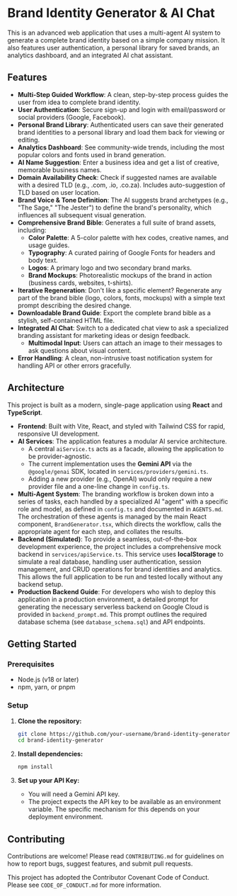 # Brand Identity Generator & AI Chat

This is an advanced web application that uses a multi-agent AI system to generate a complete brand identity based on a simple company mission. It also features user authentication, a personal library for saved brands, an analytics dashboard, and an integrated AI chat assistant.

## Features

-   **Multi-Step Guided Workflow**: A clean, step-by-step process guides the user from idea to complete brand identity.
-   **User Authentication**: Secure sign-up and login with email/password or social providers (Google, Facebook).
-   **Personal Brand Library**: Authenticated users can save their generated brand identities to a personal library and load them back for viewing or editing.
-   **Analytics Dashboard**: See community-wide trends, including the most popular colors and fonts used in brand generation.
-   **AI Name Suggestion**: Enter a business idea and get a list of creative, memorable business names.
-   **Domain Availability Check**: Check if suggested names are available with a desired TLD (e.g., .com, .io, .co.za). Includes auto-suggestion of TLD based on user location.
-   **Brand Voice & Tone Definition**: The AI suggests brand archetypes (e.g., "The Sage," "The Jester") to define the brand's personality, which influences all subsequent visual generation.
-   **Comprehensive Brand Bible**: Generates a full suite of brand assets, including:
    -   **Color Palette**: A 5-color palette with hex codes, creative names, and usage guides.
    -   **Typography**: A curated pairing of Google Fonts for headers and body text.
    -   **Logos**: A primary logo and two secondary brand marks.
    -   **Brand Mockups**: Photorealistic mockups of the brand in action (business cards, websites, t-shirts).
-   **Iterative Regeneration**: Don't like a specific element? Regenerate any part of the brand bible (logo, colors, fonts, mockups) with a simple text prompt describing the desired change.
-   **Downloadable Brand Guide**: Export the complete brand bible as a stylish, self-contained HTML file.
-   **Integrated AI Chat**: Switch to a dedicated chat view to ask a specialized branding assistant for marketing ideas or design feedback.
    -   **Multimodal Input**: Users can attach an image to their messages to ask questions about visual content.
-   **Error Handling**: A clean, non-intrusive toast notification system for handling API or other errors gracefully.

## Architecture

This project is built as a modern, single-page application using **React** and **TypeScript**.

-   **Frontend**: Built with Vite, React, and styled with Tailwind CSS for rapid, responsive UI development.
-   **AI Services**: The application features a modular AI service architecture.
    -   A central `aiService.ts` acts as a facade, allowing the application to be provider-agnostic.
    -   The current implementation uses the **Gemini API** via the `@google/genai` SDK, located in `services/providers/gemini.ts`.
    -   Adding a new provider (e.g., OpenAI) would only require a new provider file and a one-line change in `config.ts`.
-   **Multi-Agent System**: The branding workflow is broken down into a series of tasks, each handled by a specialized AI "agent" with a specific role and model, as defined in `config.ts` and documented in `AGENTS.md`. The orchestration of these agents is managed by the main React component, `BrandGenerator.tsx`, which directs the workflow, calls the appropriate agent for each step, and collates the results.
-   **Backend (Simulated)**: To provide a seamless, out-of-the-box development experience, the project includes a comprehensive mock backend in `services/apiService.ts`. This service uses **localStorage** to simulate a real database, handling user authentication, session management, and CRUD operations for brand identities and analytics. This allows the full application to be run and tested locally without any backend setup.
-   **Production Backend Guide**: For developers who wish to deploy this application in a production environment, a detailed prompt for generating the necessary serverless backend on Google Cloud is provided in `backend_prompt.md`. This prompt outlines the required database schema (see `database_schema.sql`) and API endpoints.

## Getting Started

### Prerequisites

-   Node.js (v18 or later)
-   npm, yarn, or pnpm

### Setup

1.  **Clone the repository:**
    ```bash
    git clone https://github.com/your-username/brand-identity-generator.git
    cd brand-identity-generator
    ```

2.  **Install dependencies:**
    ```bash
    npm install
    ```

3.  **Set up your API Key:**
    -   You will need a Gemini API key.
    -   The project expects the API key to be available as an environment variable. The specific mechanism for this depends on your deployment environment.

## Contributing

Contributions are welcome! Please read `CONTRIBUTING.md` for guidelines on how to report bugs, suggest features, and submit pull requests.

This project has adopted the Contributor Covenant Code of Conduct. Please see `CODE_OF_CONDUCT.md` for more information.